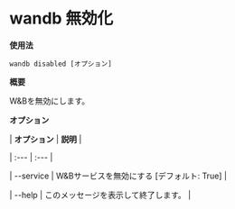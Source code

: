 # wandb 無効化

**使用法**

`wandb disabled [オプション]`

**概要**

W&Bを無効にします。

**オプション**

| **オプション** | **説明** |

| :--- | :--- |

| --service | W&Bサービスを無効にする [デフォルト: True] |

| --help | このメッセージを表示して終了します。 |